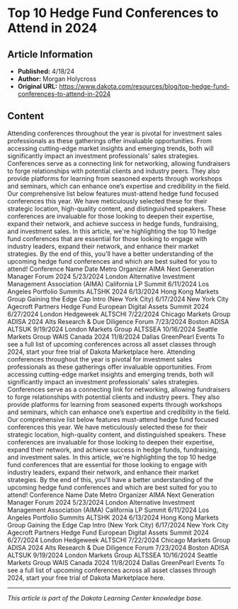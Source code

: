 # Top 10 Hedge Fund Conferences to Attend in 2024

## Article Information
- **Published:** 4/18/24
- **Author:** Morgan Holycross
- **Original URL:** https://www.dakota.com/resources/blog/top-hedge-fund-conferences-to-attend-in-2024

## Content

Attending conferences throughout the year is pivotal for investment sales professionals as these gatherings offer invaluable opportunities. From accessing cutting-edge market insights and emerging trends, both will significantly impact an investment professionals' sales strategies. Conferences serve as a connecting link for networking, allowing fundraisers to forge relationships with potential clients and industry peers. They also provide platforms for learning from seasoned experts through workshops and seminars, which can enhance one’s expertise and credibility in the field. Our comprehensive list below features must-attend hedge fund focused conferences this year. We have meticulously selected these for their strategic location, high-quality content, and distinguished speakers. These conferences are invaluable for those looking to deepen their expertise, expand their network, and achieve success in hedge funds, fundraising, and investment sales. In this article, we're highlighting the top 10 hedge fund conferences that are essential for those looking to engage with industry leaders, expand their network, and enhance their market strategies. By the end of this, you'll have a better understanding of the upcoming hedge fund conferences and which are best suited for you to attend! Conference Name Date Metro Organizer AIMA Next Generation Manager Forum 2024 5/23/2024 London Alternative Investment Management Association (AIMA) California LP Summit 6/11/2024 Los Angeles Portfolio Summits ALTSHK 2024 6/13/2024 Hong Kong Markets Group Gaining the Edge Cap Intro (New York City) 6/17/2024 New York City Agecroft Partners Hedge Fund European Digital Assets Summit 2024 6/27/2024 London Hedgeweek ALTSCHI 7/22/2024 Chicago Markets Group ADISA 2024 Alts Research & Due Diligence Forum 7/23/2024 Boston ADISA ALTSUK 9/19/2024 London Markets Group ALTSSEA 10/16/2024 Seattle Markets Group WAIS Canada 2024 11/8/2024 Dallas GreenPearl Events To see a full list of upcoming conferences across all asset classes through 2024, start your free trial of Dakota Marketplace here. Attending conferences throughout the year is pivotal for investment sales professionals as these gatherings offer invaluable opportunities. From accessing cutting-edge market insights and emerging trends, both will significantly impact an investment professionals' sales strategies. Conferences serve as a connecting link for networking, allowing fundraisers to forge relationships with potential clients and industry peers. They also provide platforms for learning from seasoned experts through workshops and seminars, which can enhance one’s expertise and credibility in the field. Our comprehensive list below features must-attend hedge fund focused conferences this year. We have meticulously selected these for their strategic location, high-quality content, and distinguished speakers. These conferences are invaluable for those looking to deepen their expertise, expand their network, and achieve success in hedge funds, fundraising, and investment sales. In this article, we're highlighting the top 10 hedge fund conferences that are essential for those looking to engage with industry leaders, expand their network, and enhance their market strategies. By the end of this, you'll have a better understanding of the upcoming hedge fund conferences and which are best suited for you to attend! Conference Name Date Metro Organizer AIMA Next Generation Manager Forum 2024 5/23/2024 London Alternative Investment Management Association (AIMA) California LP Summit 6/11/2024 Los Angeles Portfolio Summits ALTSHK 2024 6/13/2024 Hong Kong Markets Group Gaining the Edge Cap Intro (New York City) 6/17/2024 New York City Agecroft Partners Hedge Fund European Digital Assets Summit 2024 6/27/2024 London Hedgeweek ALTSCHI 7/22/2024 Chicago Markets Group ADISA 2024 Alts Research & Due Diligence Forum 7/23/2024 Boston ADISA ALTSUK 9/19/2024 London Markets Group ALTSSEA 10/16/2024 Seattle Markets Group WAIS Canada 2024 11/8/2024 Dallas GreenPearl Events To see a full list of upcoming conferences across all asset classes through 2024, start your free trial of Dakota Marketplace here.

---

*This article is part of the Dakota Learning Center knowledge base.*